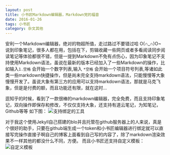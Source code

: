 ```yaml
---
layout: post
title: 小书匠Markdown编辑器，Markdown党的福音
date: 2016-01-26
tags: 小书匠
category: 杂文其他
---
```


安利一个Markdown编辑器，绝对的物超所值，走过路过不要错过哈 O(∩_∩)O~
说到印象笔记，很多人都在用，包括在下，剪辑收藏一些网页或者多看阅读同步阅读笔记等体验都很不错，但是一提到Markdown不免有点伤心，因为印象笔记不支持使用Markdown语法，虽说在最新的版本已经加入了一些Markdown的操作，比如输入`1.空格`  会开始一个数字列表,输入 `*空格` 会开始一个项目符号列表,等诸如此类一些markdown快捷操作，但是尚未完全支持markdown语法，只能慢慢等大象慢慢开发了。虽说大象有第三方的应用可以支持markdown语法，那就是马克飞象，但是是付费的额，而且功能还有限，就在这时...

逛知乎的时候，看到了一款很棒的markdown编辑器，完全免费，而且支持印象笔记，双向操作即保存和修改，不仅仅支持大象，还支持有道云笔记，为知笔记，Github等等
如下图：
![支持绑定的工具](http://i8.tietuku.com/f2ca54c44aac7d01.png)

<!-- more -->

  
对于我这个使用Jekyll自己搭建的blo并且托管在github服务器上的人来说，真是个很好的助手，只要在github端生成一个token和小书匠编辑器进行绑定就可以直接写完操作直接子啊自己的博客上面看到自己写的内容了，除了markdown渲染效果不一样其他的都没什么不同，方便。
而且小书匠还支持自定义模板：
![自定义模板](http://i8.tietuku.com/f4b4b0f551591f70.png)
  
  